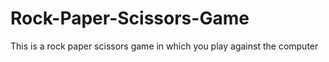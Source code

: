 # Rock-Paper-Scissors-Game
This is a rock paper scissors game in which you play against the computer
